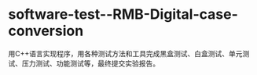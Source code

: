 # software-test--RMB-Digital-case-conversion
用C++语言实现程序，用各种测试方法和工具完成黑盒测试、白盒测试、单元测试、压力测试、功能测试等，最终提交实验报告。
